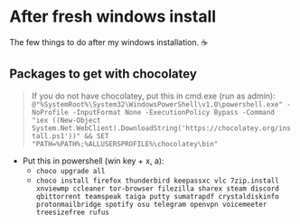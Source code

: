 # After fresh windows install
The few things to do after my windows installation. :coffee:

## Packages to get with chocolatey 
> If you do not have chocolatey, put this in cmd.exe (run as admin):
`@"%SystemRoot%\System32\WindowsPowerShell\v1.0\powershell.exe" -NoProfile -InputFormat None -ExecutionPolicy Bypass -Command "iex ((New-Object System.Net.WebClient).DownloadString('https://chocolatey.org/install.ps1'))" && SET "PATH=%PATH%;%ALLUSERSPROFILE%\chocolatey\bin"`

- Put this in powershell (win key + x, a):
  - `choco upgrade all`
  - `choco install firefox thunderbird keepassxc vlc 7zip.install xnviewmp ccleaner tor-browser filezilla sharex steam discord qbittorrent teamspeak taiga putty sumatrapdf crystaldiskinfo protonmailbridge spotify osu telegram openvpn voicemeeter treesizefree rufus`
